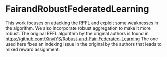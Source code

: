# FairandRobustFederatedLearning
This work focuses on attacking the RFFL and exploit some weaknesses in the algorithm. We also incorporate robust aggregation to make it more robust.
The original RFFL algorithm by the original authors is found in  https://github.com/XinyiYS/Robust-and-Fair-Federated-Learning
The one used here fixes an indexing issue in the original by the authors that leads to mixed reward assignment.
